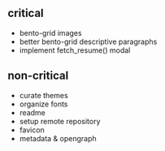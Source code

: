 ## critical

- bento-grid images
- better bento-grid descriptive paragraphs
- implement fetch_resume() modal

## non-critical

- curate themes
- organize fonts
- readme
- setup remote repository
- favicon
- metadata & opengraph
